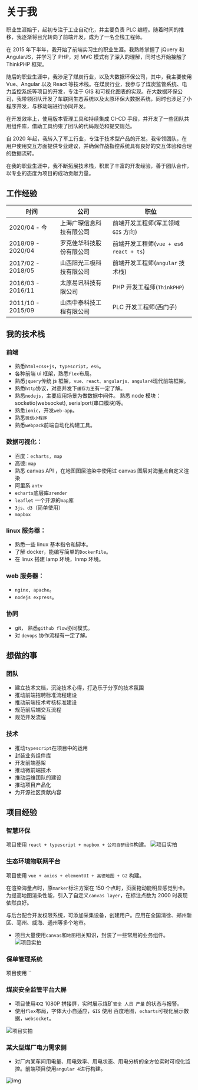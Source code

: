 # 关于我

职业生涯始于，起初专注于工业自动化，并主要负责 PLC 编程。随着时间的推移，我逐渐将目光转向了前端开发，成为了一名全栈工程师。

在 2015 年下半年，我开始了前端实习生的职业生涯。我熟练掌握了 jQuery 和 AngularJS，并学习了 PHP，对 MVC 模式有了深入的理解，同时也开始接触了 ThinkPHP 框架。

随后的职业生涯中，我涉足了煤炭行业，以及大数据环保公司，其中，我主要使用 Vue、Angular 以及 React 等技术栈。在煤炭行业，我参与了煤炭监管系统、电力监控系统等项目的开发，专注于 GIS 和可视化图表的实现。在大数据环保公司，我带领团队开发了车联网生态系统以及太原环保大数据系统，同时也涉足了小程序开发，与移动端进行协同开发。

在开发效率上，使用版本管理工具和持续集成 CI-CD 手段，并开发了一些团队共用组件库，借助工具约束了团队的代码规范和提交规范。

自 2020 年起，我转入了军工行业，专注于技术型产品的开发。我带领团队，在用户使用交互方面提供专业建议，并确保作战指控系统具有良好的交互体验和合理的数据流转。

在我的职业生涯中，我不断拓展技术栈，积累了丰富的开发经验，善于团队合作，以专业的态度为项目的成功贡献力量。

## 工作经验

| 时间              | 公司                     | 职位                                     |
| ----------------- | ------------------------ | ---------------------------------------- |
| 2020/04 - 今      | 上海广琛信息科技有限公司 | 前端开发工程师(军工领域 `GIS` 方向)      |
| 2018/09 - 2020/04 | 罗克佳华科技股份有限公司 | 前端开发工程师(`vue + es6` `react + ts`) |
| 2017/02 - 2018/05 | 山西阳光三极科技有限公司 | 前端开发工程师(`angular` 技术栈)         |
| 2016/03 - 2016/11 | 太原易讯科技有限公司     | PHP 开发工程师(`ThinkPHP`)               |
| 2011/10 - 2015/09 | 山西中泰科技工程有限公司 | PLC 开发工程师(西门子)                   |

## 我的技术栈

### 前端

- 熟悉`html+css+js`，`typescript`，`es6`。
- 各种前端 ui 框架，熟悉`flex`布局。
- 熟悉`jquery`传统 js 框架，`vue、react、angularjs、angular4`现代前端框架。
- 熟悉`http`协议，对高并发下`缓存为王`有一定了解。
- 熟悉`nodejs`，主要应用场景为做数据中间件。 熟悉 node 模块：socketio(websocket), serialport(串口模块)等。
- 熟悉`ionic`，开发`web-app`。
- 熟悉`微信小程序`
- 熟悉`webpack`前端自动化构建工具。

### 数据可视化：

- 百度：`echarts, map`
- 高德: `map`
- 熟悉 canvas API ，在地图图层渲染中使用过 canvas 图层对海量点自定义渲染
- 阿里系 `antv`
- `echarts`底层库`zrender`
- `leaflet` 一个开源的`map`库
- `3js、d3`（简单使用）
- `mapbox`

### linux 服务器：

- 熟悉一些 linux 基本指令和脚本。
- 了解 docker，能编写简单的`DockerFile`。
- 在 linux 搭建 lamp 环境，lnmp 环境。

### web 服务器：

- `nginx, apache`。
- `nodejs express`。

### 协同

- git， 熟悉`github flow`协同模式。
- 对 `devops` 协作流程有一定了解。

## 想做的事

### 团队

- 建立技术文档，沉淀技术心得，打造乐于分享的技术氛围
- 推动前端招聘标准流程建设
- 推动前端技术考核标准建设
- 规范前后端交互流程
- 规范开发流程

### 技术

- 推动`typescript`在项目中的运用
- 封装业务组件库
- 开发前端基架
- 推动微前端技术
- 推动运维团队的建设
- 推动项目产品化
- 为开源社区贡献内容

## 项目经验

### 智慧环保

项目使用 `react + typescript + mapbox + 公司自研组件`构建。
![项目实拍](https://bucket.edgexie.top/for-work/sentry.jpg)

### 生态环境物联网平台

项目使用 `vue + axios + elementUI + 高德地图 + G2` 构建。

在渲染海量点时，原`marker`标注方案在 150 个点时，页面拖动能明显感觉到卡。为提高地图渲染性能，引入了自定义`canvas layer`，在标注点数为 2000 时表现依然良好。

与后台配合开发权限系统，可添加采集设备，创建用户。应用在全国清徐、郑州新区、亳州、威海、通州等多个地市。

- 项目大量使用`canvas`和`地图`相关知识，封装了一些常用的业务组件。
  ![项目实拍](https://bucket.edgexie.top/for-work/rk-che.jpg)

### 保单管理系统

项目使用 ``

### 煤炭安全监管平台大屏

- 项目使用`4X2` 1080P 拼接屏，实时展示煤矿`安全 人员 产量` 的状态与报警。
- 使用`flex`布局，字体大小自适应，`GIS` 使用 百度地图，`echarts`可视化展示数据，`websocket`。

![项目实拍](https://bucket.edgexie.top/for-work/jumbotron-real.jpg)

### 某大型煤厂电力需求侧

- 对厂内某车间用电量、用电效率、用电状态、用电分析的全方位实时可视化监控。前端项目使用`angular 4`进行构建。

![img](https://bucket.edgexie.top/for-work/power-2.png)
